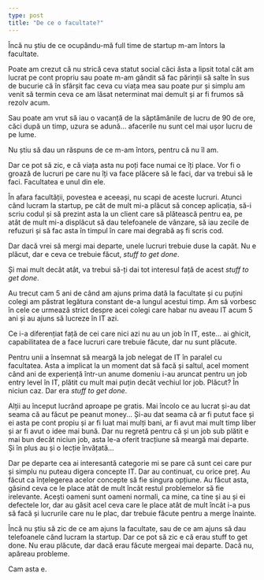```yaml
---
type: post
title: "De ce o facultate?"
---
```


Încă nu știu de ce ocupându-mă full time de startup m-am întors la facultate. 

Poate am crezut că nu strică ceva statut social căci ăsta a lipsit total cât am lucrat pe cont propriu sau poate m-am gândit să fac părinții să salte în sus de bucurie că în sfârșit fac ceva cu viața mea sau poate pur și simplu am venit să termin ceva ce am lăsat neterminat mai demult și ar fi frumos să rezolv acum.

Sau poate am vrut să iau o vacanță de la săptămânile de lucru de 90 de ore, căci după un timp, uzura se adună... afacerile nu sunt cel mai ușor lucru de pe lume.

Nu știu să dau un răspuns de ce m-am întors, pentru că nu îl am.

Dar ce pot să zic, e că viața asta nu poți face numai ce îți place. Vor fi o groază de lucruri pe care nu îți va face plăcere să le faci, dar va trebui să le faci. Facultatea e unul din ele.

În afara facultății, povestea e aceeași, nu scapi de aceste lucruri. Atunci când lucram la startup, pe cât de mult mi-a plăcut să concep aplicația, să-i scriu codul și să prezint asta la un client care să plătească pentru ea, pe atât de mult mi-a displăcut să dau telefoanele de vânzare, să iau zecile de refuzuri și să fac asta în timpul în care mai degrabă aș fi scris cod.

Dar dacă vrei să mergi mai departe, unele lucruri trebuie duse la capăt. Nu e plăcut, dar e ceva ce trebuie făcut, _stuff to get done_.

Și mai mult decât atât, va trebui să-ți dai tot interesul față de acest _stuff to get done_.

Au trecut cam 5 ani de când am ajuns prima dată la facultate și cu puțini colegi am păstrat legătura constant de-a lungul acestui timp. Am să vorbesc în cele ce urmează strict despre acei colegi care habar nu aveau IT acum 5 ani și au ajuns să lucreze în IT azi.

Ce i-a diferențiat față de cei care nici azi nu au un job în IT, este... ai ghicit, capabilitatea de a face lucruri care trebuie făcute, dar nu sunt plăcute.

Pentru unii a însemnat să meargă la job nelegat de IT în paralel cu facultatea. Asta a implicat la un moment dat să facă și saltul, acel moment când ani de experiență într-un anume domeniu i-au aruncat pentru un job entry level în IT, plătit cu mult mai puțin decât vechiul lor job. Plăcut? În niciun caz. Dar era _stuff to get done_.

Alții au început lucrând aproape pe gratis. Mai încolo ce au lucrat și-au dat seama că au făcut pe peanut money... Și-au dat seama că ar fi putut face și ei asta pe cont propiu și ar fi luat mai mulți bani, ar fi avut mai mult timp liber și ar fi avut o idee mai bună. Dar nu regretă pentru că și un job sub plătit e mai bun decât niciun job, asta le-a oferit tracțiune să meargă mai departe. Și în plus au și o lecție învățată...

Dar pe departe cea ai interesantă categorie mi se pare că sunt cei care pur și simplu nu puteau digera concepte IT. Dar au continuat, cu orice preț. Au făcut ca înțelegerea acelor concepte să fie singura opțiune. Au făcut asta, găsind ceva ce le place atât de mult încât restul problemelor să fie irelevante.
Acești oameni sunt oameni normali, ca mine, ca tine și au și ei defectele lor, dar au găsit acel ceva care le place atât de mult încât i-a pus să facă și lucrurile care nu le plac, dar trebuie făcute pentru a merge înainte.

Încă nu știu să zic de ce am ajuns la facultate, sau de ce am ajuns să dau telefoanele când lucram la startup. Dar ce pot să zic e că erau stuff to get done. Nu erau plăcute, dar dacă erau făcute mergeai mai departe. Dacă nu, apăreau probleme.

Cam asta e.